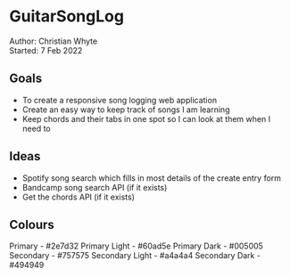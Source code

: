 # GuitarSongLog
Author: Christian Whyte  
Started: 7 Feb 2022
## Goals
- To create a responsive song logging web application
- Create an easy way to keep track of songs I am learning
- Keep chords and their tabs in one spot so I can look at them when I need to
## Ideas
- Spotify song search which fills in most details of the create entry form
- Bandcamp song search API (if it exists)
- Get the chords API (if it exists)
## Colours
Primary - #2e7d32
Primary Light - #60ad5e
Primary Dark - #005005
Secondary - #757575
Secondary Light - #a4a4a4
Secondary Dark - #494949
